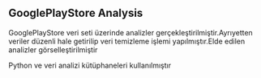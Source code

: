 ## GooglePlayStore Analysis

GooglePlayStore veri seti üzerinde analizler gerçekleştirilmiştir.Ayrıyetten veriler düzenli hale getirilip veri temizleme işlemi yapılmıştır.Elde edilen analizler görselleştirilmiştir

Python ve veri analizi kütüphaneleri kullanılmıştır
